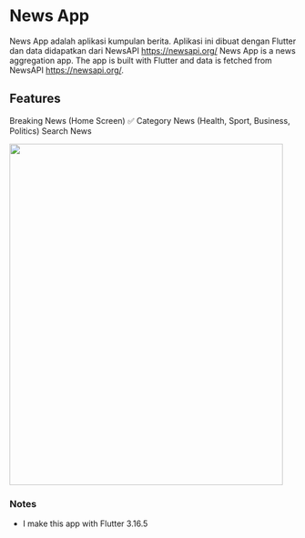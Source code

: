 # News App

News App adalah aplikasi kumpulan berita. Aplikasi ini dibuat dengan Flutter dan data didapatkan dari NewsAPI https://newsapi.org/ 
News App is a news aggregation app. The app is built with Flutter and data is fetched from NewsAPI https://newsapi.org/.


## Features 

Breaking News (Home Screen) ✅
Category News (Health, Sport, Business, Politics)
Search News

<img src="https://raw.githubusercontent.com/raufendro-dev/news-app/main/newsapp.gif" width="480" height="600">


### Notes
- I make this app with Flutter 3.16.5

